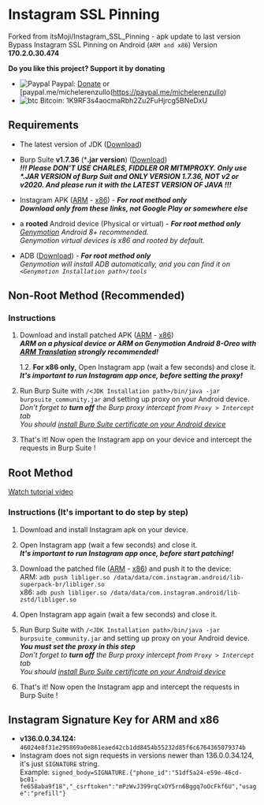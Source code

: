 # Instagram SSL Pinning
Forked from itsMoji/Instagram_SSL_Pinning - apk update to last version
Bypass Instagram SSL Pinning on Android (`ARM and x86`) Version **170.2.0.30.474** 

**Do you like this project? Support it by donating**

- ![Paypal](https://raw.githubusercontent.com/reek/anti-adblock-killer/gh-pages/images/paypal.png) Paypal: [Donate](https://www.paypal.com/donate?hosted_button_id=XQ8QUEME5JZMN) or [paypal.me/michelerenzullo(https://paypal.me/michelerenzullo)
- ![btc](https://raw.githubusercontent.com/reek/anti-adblock-killer/gh-pages/images/bitcoin.png) Bitcoin: 1K9RF3s4aocmaRbh2Zu2FuHjrcg5BNeDxU

## Requirements

* The latest version of JDK ([Download](https://www.oracle.com/technetwork/java/javase/downloads/jdk11-downloads-5066655.html))

* Burp Suite **v1.7.36** (***.jar version**) ([Download](https://portswigger.net/burp/releases/download?product=community&version=1.7.36&type=Jar))   
  ***!!! Please DON'T USE CHARLES, FIDDLER OR MITMPROXY. Only use \*.JAR VERSION of Burp Suit and ONLY VERSION 1.7.36, NOT v2 or v2020. And please run it with the LATEST VERSION OF JAVA !!!***  
  
* Instagram APK ([ARM](https://www.apkmirror.com/apk/instagram/instagram-instagram/instagram-instagram-169-1-0-29-135-release/instagram-169-1-0-29-135-9-android-apk-download/) - [x86](https://www.apkmirror.com/apk/instagram/instagram-instagram/instagram-instagram-169-1-0-29-135-release/instagram-169-1-0-29-135-2-android-apk-download/)) - ***For root method only***  
  ***Download only from these links, not Google Play or somewhere else***  
  
* a **rooted** Android device (Physical or virtual) - ***For root method only***  
   *[Genymotion](https://www.genymotion.com/) Android 8+ recommended.*  
   *Genymotion virtual devices is x86 and rooted by default.*  
   
* ADB ([Download](https://developer.android.com/studio/releases/platform-tools.html)) - ***For root method only***  
    *Genymotion will install ADB automatically, and you can find it on `<Genymotion Installation path>/tools`*
  
## Non-Root Method (Recommended)

### Instructions

1. Download and install patched APK ([ARM](https://github.com/itsMoji/Instagram_SSL_Pinning/tree/master/non-root/arm) - [x86](https://github.com/itsMoji/Instagram_SSL_Pinning/tree/master/non-root/x86))  
    ***ARM on a physical device or ARM on Genymotion Android 8-Oreo with [ARM Translation](https://mega.nz/#F!JhcFwKpC!yfhfeUzvIZoSdBgfdZ9Ygg) strongly recommended!***

    1.2. **For x86 only,** Open Instagram app (wait a few seconds) and close it.  
           ***It's important to run Instagram app once, before setting the proxy!***  

2. Run Burp Suite with `/<JDK Installation path>/bin/java -jar burpsuite_community.jar` and setting up proxy on your Android device.  
    *Don't forget to **turn off** the Burp proxy intercept from `Proxy > Intercept` tab*  
    *You should [install Burp Suite certificate on your Android device](https://distributedcompute.com/2017/12/12/tech-note-installing-burp-certificate-on-android/)* 

3. That's it! Now open the Instagram app on your device and intercept the requests in Burp Suite !  

## Root Method

[Watch tutorial video](https://youtu.be/gmYzlpy2Ii4) 

### Instructions (**It's important to do step by step**) 

1. Download and install Instagram apk on your device.  

2. Open Instagram app (wait a few seconds) and close it.  
  ***It's important to run Instagram app once, before start patching!***  
  
3. Download the patched file ([ARM](https://github.com/itsMoji/Instagram_SSL_Pinning/tree/master/arm) - [x86](https://github.com/itsMoji/Instagram_SSL_Pinning/tree/master/x86)) and push it to the device:  
  ARM: `adb push libliger.so /data/data/com.instagram.android/lib-superpack-br/libliger.so`  
  x86: `adb push libliger.so /data/data/com.instagram.android/lib-zstd/libliger.so`  
  
4. Open Instagram app again (wait a few seconds) and close it.  
  
5. Run Burp Suite with `/<JDK Installation path>/bin/java -jar burpsuite_community.jar` and setting up proxy on your Android device.  
    ***You must set the proxy in this step***  
    *Don't forget to **turn off** the Burp proxy intercept from `Proxy > Intercept` tab*  
    *You should [install Burp Suite certificate on your Android device](https://distributedcompute.com/2017/12/12/tech-note-installing-burp-certificate-on-android/)* 
    
6. That's it! Now open the Instagram app and intercept the requests in Burp Suite !

## Instagram Signature Key for ARM and x86

* **v136.0.0.34.124:** `46024e8f31e295869a0e861eaed42cb1dd8454b55232d85f6c6764365079374b`  
* Instagram does not sign requests in versions newer than 136.0.0.34.124, it's just `SIGNATURE` string.  
    Example: `signed_body=SIGNATURE.{"phone_id":"51df5a24-e59e-46cd-bc01-fe658aba9f18","_csrftoken":"mPzWvJ399rqCxOY5rn6Bggq7oOcFkf6U","usage":"prefill"}`